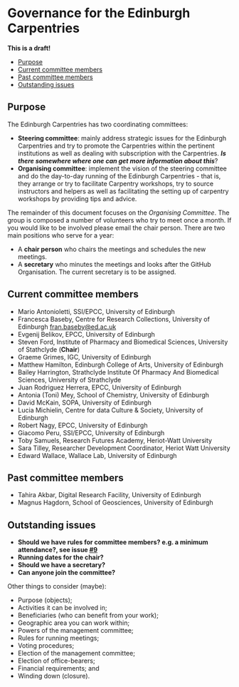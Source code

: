 # Governance for the Edinburgh Carpentries

**This is a draft!**

* [Purpose](#purpose)
* [Current committee members](#current-committee-members)
* [Past committee members](#past-committee-members)
* [Outstanding issues](#outstanding-issues)


## Purpose

The Edinburgh Carpentries has two coordinating committees:

* **Steering committee**: mainly address strategic issues for the Edinburgh Carpentries and try to promote the Carpentries within the pertinent institutions as well as dealing with subscription with the Carpentries. ***Is there somewhere where one can get more information about this***?
* **Organising committee**: implement the vision of the steering committee and do the day-to-day running of the Edinburgh Carpentries - that is, they arrange or try to facilitate Carpentry workshops, try to source instructors and helpers as well as facilitating the setting up of carpentry workshops by providing tips and advice.

The remainder of this document focuses on the *Organising Committee*. The group is composed a number of volunteers who try to meet once a month. If you would like to be involved please email the chair person. There are two main positions who serve for a year:

* A **chair person** who chairs the meetings and schedules the new meetings. 
* A **secretary** who minutes the meetings and looks after the GitHub Organisation. The current secretary is to be assigned.

## Current committee members

* Mario Antonioletti, SSI/EPCC, University of Edinburgh
* Francesca Baseby, Centre for Research Collections, University of Edinburgh fran.baseby@ed.ac.uk
* Evgenij Belikov, EPCC, University of Edinburgh
* Steven Ford, Institute of Pharmacy and Biomedical Sciences, University of Stathclyde (**Chair**)
* Graeme Grimes, IGC, University of Edinburgh
* Matthew Hamilton, Edinburgh College of Arts, University of Edinburgh
* Bailey Harrington, Strathclyde Institute Of Pharmacy And Biomedical Sciences, University of Strathclyde
* Juan Rodriguez Herrera, EPCC, University of Edinburgh
* Antonia (Toni) Mey, School of Chemistry, University of Edinburgh
* David McKain, SOPA, University of Edinburgh
* Lucia Michielin, Centre for data Culture & Society, University of Edinburgh
* Robert Nagy, EPCC, University of Edinburgh
* Giacomo Peru, SSI/EPCC, University of Edinburgh
* Toby Samuels, Research Futures Academy, Heriot-Watt University
* Sara Tilley, Researcher Development Coordinator, Heriot Watt University
* Edward Wallace, Wallace Lab, University of Edinburgh

## Past committee members

* Tahira Akbar, Digital Research Facility, University of Edinburgh
* Magnus Hagdorn, School of Geosciences, University of Edinburgh


## Outstanding issues

* **Should we have rules for committee members? e.g. a minimum attendance?, see issue [#9](https://github.com/edcarp/organising-committee/issues/9)**
* **Running dates for the chair?**
* **Should we have a secretary?**
* **Can anyone join the committee?**

Other things to consider (maybe):

- Purpose (objects);
- Activities it can be involved in;
- Beneficiaries (who can benefit from your work);
- Geographic area you can work within;
- Powers of the management committee;
- Rules for running meetings;
- Voting procedures;
- Election of the management committee;
- Election of office-bearers;
- Financial requirements; and
- Winding down (closure).
